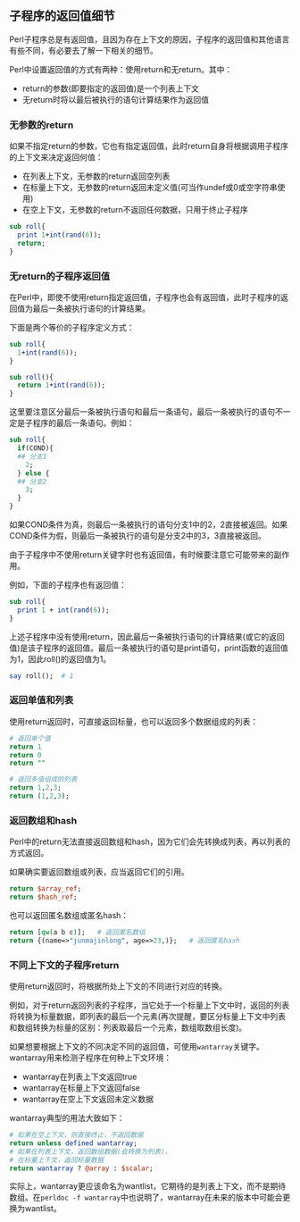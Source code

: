 ## 子程序的返回值细节

Perl子程序总是有返回值，且因为存在上下文的原因，子程序的返回值和其他语言有些不同，有必要去了解一下相关的细节。

Perl中设置返回值的方式有两种：使用return和无return。其中：  

- return的参数(即要指定的返回值)是一个列表上下文  
- 无return时将以最后被执行的语句计算结果作为返回值  

### 无参数的return

如果不指定return的参数，它也有指定返回值，此时return自身将根据调用子程序的上下文来决定返回何值：  

- 在列表上下文，无参数的return返回空列表  
- 在标量上下文，无参数的return返回未定义值(可当作undef或0或空字符串使用)  
- 在空上下文，无参数的return不返回任何数据，只用于终止子程序  

```perl
sub roll{
  print 1+int(rand(6));
  return;
}
```

### 无return的子程序返回值

在Perl中，即使不使用return指定返回值，子程序也会有返回值，此时子程序的返回值为最后一条被执行语句的计算结果。

下面是两个等价的子程序定义方式：

```perl
sub roll{
  1+int(rand(6));
}

sub roll(){
  return 1+int(rand(6));
}
```

这里要注意区分最后一条被执行语句和最后一条语句，最后一条被执行的语句不一定是子程序的最后一条语句。例如：

```perl
sub roll{
  if(COND){
  ## 分支1
    2;
  } else {
  ## 分支2
    3;
  }
}
```

如果COND条件为真，则最后一条被执行的语句分支1中的2，2直接被返回。如果COND条件为假，则最后一条被执行的语句是分支2中的3，3直接被返回。

由于子程序中不使用return关键字时也有返回值，有时候要注意它可能带来的副作用。

例如，下面的子程序也有返回值：

```perl
sub roll{
  print 1 + int(rand(6));
}
```

上述子程序中没有使用return，因此最后一条被执行语句的计算结果(或它的返回值)是该子程序的返回值。最后一条被执行的语句是print语句，print函数的返回值为1，因此roll()的返回值为1。

```perl
say roll();  # 1
```

### 返回单值和列表

使用return返回时，可直接返回标量，也可以返回多个数据组成的列表：

```perl
# 返回单个值
return 1
return 0
return ""

# 返回多值组成的列表
return 1,2,3;
return (1,2,3);
```

### 返回数组和hash

Perl中的return无法直接返回数组和hash，因为它们会先转换成列表，再以列表的方式返回。

如果确实要返回数组或列表，应当返回它们的引用。

```perl
return $array_ref;
return $hash_ref;
```

也可以返回匿名数组或匿名hash：

```perl
return [qw(a b c)];   # 返回匿名数组
return {(name=>"junmajinlong", age=>23,)};   # 返回匿名hash
```

### 不同上下文的子程序return

使用return返回时，将根据所处上下文的不同进行对应的转换。

例如，对于return返回列表的子程序，当它处于一个标量上下文中时，返回的列表将转换为标量数据，即列表的最后一个元素(再次提醒，要区分标量上下文中列表和数组转换为标量的区别：列表取最后一个元素，数组取数组长度)。

如果想要根据上下文的不同决定不同的返回值，可使用`wantarray`关键字。wantarray用来检测子程序在何种上下文环境：

- wantarray在列表上下文返回true  
- wantarray在标量上下文返回false  
- wantarray在空上下文返回未定义数据  

wantarray典型的用法大致如下：

```perl
# 如果在空上下文，则直接终止，不返回数据
return unless defined wantarray;
# 如果在列表上下文，返回数组数据(会转换为列表)，
# 在标量上下文，返回标量数据
return wantarray ? @array : $scalar;
```

实际上，wantarray更应该命名为wantlist，它期待的是列表上下文，而不是期待数组。在`perldoc -f wantarray`中也说明了，wantarray在未来的版本中可能会更换为wantlist。
